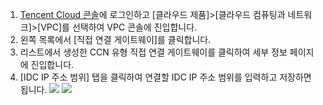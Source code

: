 1. [Tencent Cloud 콘솔](https://console.cloud.tencent.com/)에 로그인하고 [클라우드 제품]>[클라우드 컴퓨팅과 네트워크]>[VPC]를 선택하여 VPC 콘솔에 진입합니다.
2. 왼쪽 목록에서 [직접 연결 게이트웨이]를 클릭합니다.
3. 리스트에서 생성한 CCN 유형 직접 연결 게이트웨이를 클릭하여 세부 정보 페이지에 진입합니다.
4. [IDC IP 주소 범위] 탭을 클릭하여 연결할 IDC IP 주소 범위를 입력하고 저장하면 됩니다.
![](
https://main.qcloudimg.com/raw/8aa4d75ebcdadb8262392f6b96579b12.png)
![](
https://main.qcloudimg.com/raw/507e055d15d42e8f07b367a17588a39d.png)


